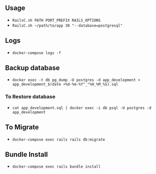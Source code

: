 ## Usage
* `RailsC.sh PATH PORT_PREFIX RAILS_OPTIONS`
* `RailsC.sh ~/path/to/app 30 "--database=postgresql"`

## Logs
* `docker-compose logs -f`

## Backup database
* `docker exec -t db pg_dump -U postgres -d app_development > app_development_$(date +%d-%m-%Y"_"%H_%M_%S).sql`

### To Restore database
* `cat app_development.sql | docker exec -i db psql -U postgres -d app_development`

## To Migrate
* `docker-compose exec rails rails db:migrate`

## Bundle Install
* `docker-compose exec rails bundle install`
